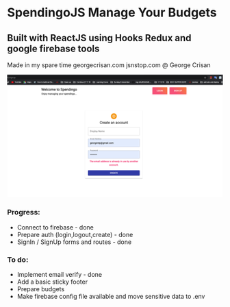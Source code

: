  # SpendingoJS Manage Your Budgets

## Built with ReactJS using Hooks Redux and google firebase tools

Made in my spare time  georgecrisan.com  jsnstop.com @ George Crisan

![Test Image 1](demo/demo1.png)


### Progress:
- Connect to firebase  - done
- Prepare auth (login,logout,create) - done
- SignIn / SignUp forms and routes - done

### To do:
- Implement email verify - done
- Add a basic sticky footer
- Prepare budgets
- Make firebase config file available and move sensitive data to .env